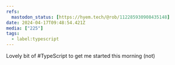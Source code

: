 ```yaml
---
refs:
  mastodon_status: [https://hyem.tech/@rob/112285930908435148]
date: 2024-04-17T09:48:54.421Z
media: ["225"]
tags:
  - label:typescript
---
```


Lovely bit of #TypeScript to get me started this morning (not)
